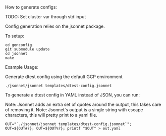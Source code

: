 How to generate configs:

TODO: Set cluster var through std input

Config generation relies on the jsonnet package.

To setup:
```
cd genconfig
git submodule update
cd jsonnet
make
```


Example Usage:

Generate dtest config using the default GCP environment
```
./jsonnet/jsonnet templates/dtest-config.jsonnet
```

To generate a dtest config in YAML instead of JSON, you can run:

Note: Jsonnet adds an extra set of quotes around the output, this takes care of removing it.
Note: Jsonnet's output is a single string with escape characters, this will pretty print to a yaml file.
```
OUT="`./jsonnet/jsonnet templates/dtest-config.jsonnet`"; OUT=${OUT#?}; OUT=${OUT%?}; printf "$OUT" > out.yaml
```
